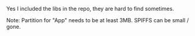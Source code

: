 Yes I included the libs in the repo, they are hard to find sometimes.


Note: Partition for "App" needs to be at least 3MB. SPIFFS can be small / gone.
